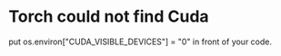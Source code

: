 # Torch could not find Cuda

put os.environ["CUDA_VISIBLE_DEVICES"] = "0" in front of your code.




